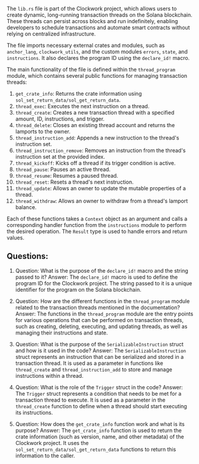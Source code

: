 
The `lib.rs` file is part of the Clockwork project, which allows users to create dynamic, long-running transaction threads on the Solana blockchain. These threads can persist across blocks and run indefinitely, enabling developers to schedule transactions and automate smart contracts without relying on centralized infrastructure.

The file imports necessary external crates and modules, such as `anchor_lang`, `clockwork_utils`, and the custom modules `errors`, `state`, and `instructions`. It also declares the program ID using the `declare_id!` macro.

The main functionality of the file is defined within the `thread_program` module, which contains several public functions for managing transaction threads:

1. `get_crate_info`: Returns the crate information using `sol_set_return_data/sol_get_return_data`.
2. `thread_exec`: Executes the next instruction on a thread.
3. `thread_create`: Creates a new transaction thread with a specified amount, ID, instructions, and trigger.
4. `thread_delete`: Closes an existing thread account and returns the lamports to the owner.
5. `thread_instruction_add`: Appends a new instruction to the thread's instruction set.
6. `thread_instruction_remove`: Removes an instruction from the thread's instruction set at the provided index.
7. `thread_kickoff`: Kicks off a thread if its trigger condition is active.
8. `thread_pause`: Pauses an active thread.
9. `thread_resume`: Resumes a paused thread.
10. `thread_reset`: Resets a thread's next instruction.
11. `thread_update`: Allows an owner to update the mutable properties of a thread.
12. `thread_withdraw`: Allows an owner to withdraw from a thread's lamport balance.

Each of these functions takes a `Context` object as an argument and calls a corresponding handler function from the `instructions` module to perform the desired operation. The `Result` type is used to handle errors and return values.
## Questions: 
 1. Question: What is the purpose of the `declare_id!` macro and the string passed to it?
   Answer: The `declare_id!` macro is used to define the program ID for the Clockwork project. The string passed to it is a unique identifier for the program on the Solana blockchain.

2. Question: How are the different functions in the `thread_program` module related to the transaction threads mentioned in the documentation?
   Answer: The functions in the `thread_program` module are the entry points for various operations that can be performed on transaction threads, such as creating, deleting, executing, and updating threads, as well as managing their instructions and state.

3. Question: What is the purpose of the `SerializableInstruction` struct and how is it used in the code?
   Answer: The `SerializableInstruction` struct represents an instruction that can be serialized and stored in a transaction thread. It is used as a parameter in functions like `thread_create` and `thread_instruction_add` to store and manage instructions within a thread.

4. Question: What is the role of the `Trigger` struct in the code?
   Answer: The `Trigger` struct represents a condition that needs to be met for a transaction thread to execute. It is used as a parameter in the `thread_create` function to define when a thread should start executing its instructions.

5. Question: How does the `get_crate_info` function work and what is its purpose?
   Answer: The `get_crate_info` function is used to return the crate information (such as version, name, and other metadata) of the Clockwork project. It uses the `sol_set_return_data/sol_get_return_data` functions to return this information to the caller.
    